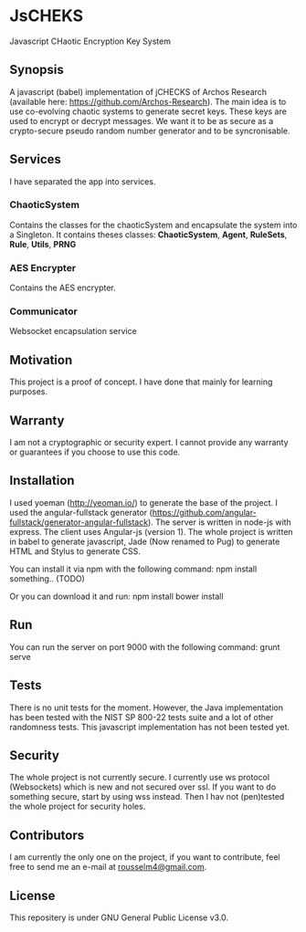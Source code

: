# JsCHEKS
Javascript CHaotic Encryption Key System

## Synopsis
A javascript (babel) implementation of jCHECKS of Archos Research (available here: https://github.com/Archos-Research). The main idea is to use co-evolving chaotic systems to generate secret keys. These keys are used to encrypt or decrypt messages. We want it to be as secure as a crypto-secure pseudo random number generator and to be syncronisable. 

## Services
  I have separated the app into services.
  
### ChaoticSystem
  Contains the classes for the chaoticSystem and encapsulate the system into a Singleton. It contains theses classes:
  **ChaoticSystem**, **Agent**, **RuleSets**, **Rule**, **Utils**, **PRNG**

### AES Encrypter
  Contains the AES encrypter. 

### Communicator
  Websocket encapsulation service

## Motivation
This project is a proof of concept. I have done that mainly for learning purposes. 

## Warranty
I am not a cryptographic or security expert. I cannot provide any warranty or guarantees if you choose to use this code.

## Installation
  I used yoeman (http://yeoman.io/) to generate the base of the project. I used the angular-fullstack generator     (https://github.com/angular-fullstack/generator-angular-fullstack). The server is written in node-js with express. The client uses Angular-js (version 1). The whole project is written in babel to generate javascript, Jade (Now renamed to Pug) to generate HTML and Stylus to generate CSS.
  
  You can install it via npm with the following command:
    npm install something.. (TODO)

  Or you can download it and run:
    npm install
    bower install

## Run
  You can run the server on port 9000 with the following command:
    grunt serve
## Tests
There is no unit tests for the moment. However, the Java implementation has been tested with the NIST SP 800-22 tests suite and a lot of other randomness tests. This javascript implementation has not been tested yet.

## Security
The whole project is not currently secure. I currently use ws protocol (Websockets) which is new and not secured over ssl. If you want to do something secure, start by using wss instead. Then I hav not (pen)tested the whole project for security holes.

## Contributors
I am currently the only one on the project, if you want to contribute, feel free to send me an e-mail at rousselm4@gmail.com.

## License
This repositery is under GNU General Public License v3.0.
